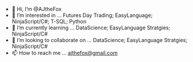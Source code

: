 - 👋 Hi, I’m @AJtheFox
- 👀 I’m interested in ... Futures Day Trading; EasyLanguage; NinjaScript/C#; T-SQL; Python
- 🌱 I’m currently learning ... DataScience; EasyLanguage Stratgies; NinjaScript/C#
- 💞️ I’m looking to collaborate on ... DataScience; EasyLanguage Stratgies; NinjaScript/C#
- 📫 How to reach me ... ajthefox@gmail.com

<!---
AJtheFox/AJtheFox is a ✨ special ✨ repository because its `README.md` (this file) appears on your GitHub profile.
You can click the Preview link to take a look at your changes.
--->
